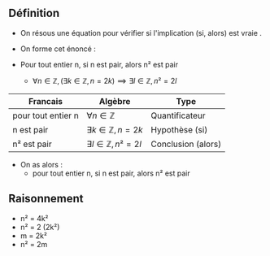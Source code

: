 ## Définition
- On résous une équation pour vérifier si l'implication (si, alors) est vraie .

- On forme cet énoncé :
- Pour tout entier n, si n est pair, alors n² est pair
	- $\forall n \in \mathbb{Z}, (\exists k \in \mathbb{Z}, n = 2k) \implies \exists l \in \mathbb{Z}, n² = 2l$

| Francais           | Algèbre                             | Type               |
| ------------------ | ----------------------------------- | ------------------ |
| pour tout entier n | $\forall n \in \mathbb{Z}$          | Quantificateur     |
| n est pair         | $\exists k \in \mathbb{Z}, n = 2k$  | Hypothèse (si)     |
| n² est pair        | $\exists l \in \mathbb{Z}, n² = 2l$ | Conclusion (alors) |
- On as alors :
	- pour tout entier n, si n est pair, alors n² est pair
## Raisonnement
- n² = 4k²
- n² = 2 (2k²)
- m = 2k²
- n² = 2m